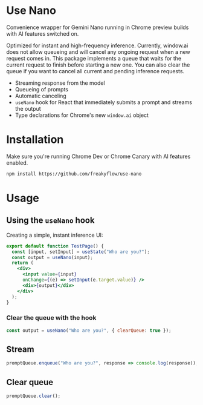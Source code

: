 # Use Nano
Convenience wrapper for Gemini Nano running in Chrome preview builds with AI features switched on.

Optimized for instant and high-frequency inference. Currently, window.ai does not allow queueing and will cancel any ongoing request when a new request comes in. This package implements a queue that waits for the current request to finish before starting a new one. You can also clear the queue if you want to cancel all current and pending inference requests.

- Streaming response from the model
- Queueing of prompts 
- Automatic canceling
- `useNano` hook for React that immediately submits a prompt and streams the output
- Type declarations for Chrome's new `window.ai` object

# Installation

Make sure you're running Chrome Dev or Chrome Canary with AI features enabled. 

```bash
npm install https://github.com/freakyflow/use-nano
```

# Usage

## Using the `useNano` hook
Creating a simple, instant inference UI:

```jsx
export default function TestPage() {
  const [input, setInput] = useState("Who are you?");
  const output = useNano(input);
  return (
    <div>
      <input value={input} 
      onChange={(e) => setInput(e.target.value)} />
      <div>{output}</div>
    </div>
  );
}
```

### Clear the queue with the hook

```js
const output = useNano("Who are you?", { clearQueue: true });
```

## Stream

```js
promptQueue.enqueue("Who are you?", response => console.log(response));
```

## Clear queue

```js
promptQueue.clear();
```
